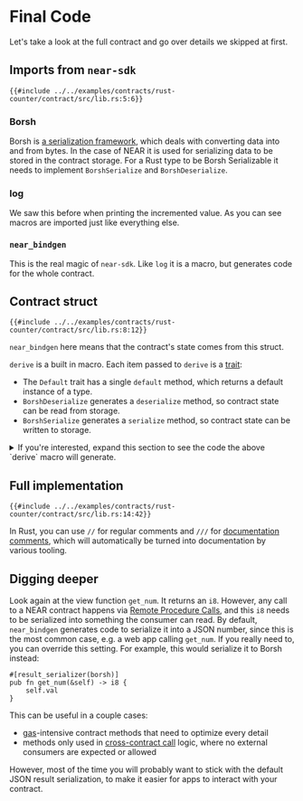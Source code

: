 # Final Code

Let's take a look at the full contract and go over details we skipped at first.

## Imports from `near-sdk`
 
```rust,noplayground,ignore
{{#include ../../examples/contracts/rust-counter/contract/src/lib.rs:5:6}}
```

### Borsh

Borsh is [a serialization framework](https://borsh.io/), which deals with converting data into and from bytes. In the case of NEAR it is used for serializing data to be stored in the contract storage. For a Rust type to be Borsh Serializable it needs to implement `BorshSerialize` and `BorshDeserialize`.

### log

We saw this before when printing the incremented value. As you can see macros are imported just like everything else.

### `near_bindgen`

This is the real magic of `near-sdk`.  Like `log` it is a macro, but generates code for the whole contract.

## Contract struct

```rust,noplayground,ignore
{{#include ../../examples/contracts/rust-counter/contract/src/lib.rs:8:12}}
```

`near_bindgen` here means that the contract's state comes from this struct.

`derive` is a built in macro. Each item passed to `derive` is a [trait](https://doc.rust-lang.org/stable/book/ch10-02-traits.html):

* The `Default` trait has a single `default` method, which returns a default instance of a type.
* `BorshDeserialize` generates a `deserialize` method, so contract state can be read from storage.
* `BorshSerialize` generates a `serialize` method, so contract state can be written to storage.

<details>
<summary>If you're interested, expand this section to see the code the above `derive` macro will generate.</summary>

```rust,noplayground,ignore

impl ::core::default::Default for Counter {
    #[inline]
    fn default() -> Counter {
        Counter {
            val: ::core::default::Default::default(),
        }
    }
}
impl borsh::de::BorshDeserialize for Counter
where
    i8: borsh::BorshDeserialize,
{
    fn deserialize(buf: &mut &[u8]) -> ::core::result::Result<Self, borsh::maybestd::io::Error> {
        Ok(Self {
            val: borsh::BorshDeserialize::deserialize(buf)?,
        })
    }
}
impl borsh::ser::BorshSerialize for Counter
where
    i8: borsh::ser::BorshSerialize,
{
    fn serialize<W: borsh::maybestd::io::Write>(
        &self,
        writer: &mut W,
    ) -> ::core::result::Result<(), borsh::maybestd::io::Error> {
        borsh::BorshSerialize::serialize(&self.val, writer)?;
        Ok(())
    }
}

```

</details>


## Full implementation

 
```rust,noplayground,ignore
{{#include ../../examples/contracts/rust-counter/contract/src/lib.rs:14:42}}
```

In Rust, you can use `//` for regular comments and `///` for [documentation comments](https://doc.rust-lang.org/stable/book/ch14-02-publishing-to-crates-io.html#making-useful-documentation-comments), which will automatically be turned into documentation by various tooling.

## Digging deeper

Look again at the view function `get_num`. It returns an `i8`. However, any call to a NEAR contract happens via [Remote Procedure Calls](https://docs.near.org/docs/api/overview#rpc-api), and this `i8` needs to be serialized into something the consumer can read. By default, `near_bindgen` generates code to serialize it into a JSON number, since this is the most common case, e.g. a web app calling `get_num`. If you really need to, you can override this setting. For example, this would serialize it to Borsh instead:

```rust,noplayground,ignore
#[result_serializer(borsh)]
pub fn get_num(&self) -> i8 {
    self.val
}
```

This can be useful in a couple cases:

* [gas](https://docs.near.org/docs/concepts/gas)-intensive contract methods that need to optimize every detail
* methods only used in [cross-contract call](https://docs.near.org/docs/tutorials/contracts/cross-contract-calls) logic, where no external consumers are expected or allowed

However, most of the time you will probably want to stick with the default JSON result serialization, to make it easier for apps to interact with your contract.
